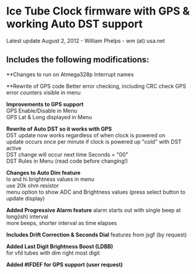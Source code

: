 # **Ice Tube Clock firmware with GPS & working Auto DST support** #

Latest update August 2, 2012 - William Phelps - wm (at) usa.net 
 
## **Includes the following modifications:** ##

**Changes to run on Atmega328p
Interrupt names

**Rewrite of GPS code
Better error checking, including CRC check
GPS error counters visible in menu

**Improvements to GPS support**  
GPS Enable/Disable in Menu  
GPS Lat & Long displayed in Menu

**Rewrite of Auto DST so it works with GPS**  
DST update now works regardless of when clock is powered on  
update occurs once per minute if clock is powered up "cold" with DST active  
DST change will occur next time Seconds = "00"  
DST Rules in Menu (read code before changing!)

**Changes to Auto Dim feature**  
lo and hi brightness values in menu  
use 20k ohm resistor  
menu option to show ADC and Brightness values (press select button to update display)

**Added Progressive Alarm feature**
alarm starts out with single beep at long(ish) interval  
more beeps, shorter interval as time elapses

**Includes Drift Correction & Seconds Dial** features from jsgf (by request)

**Added Last Digit Brightness Boost (LDBB)**  
for vfd tubes with dim right most digit

**Added #IFDEF for GPS support (user request)**

 